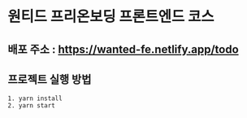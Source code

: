 # 원티드 프리온보딩 프론트엔드 코스

## 배포 주소 : https://wanted-fe.netlify.app/todo

## 프로젝트 실행 방법

    1. yarn install
    2. yarn start
